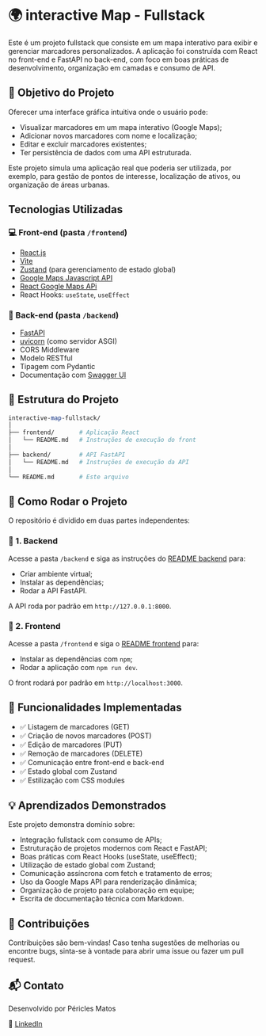 # 🌍 interactive Map - Fullstack
Este é um projeto fullstack que consiste em um mapa interativo para exibir e gerenciar marcadores personalizados. A aplicação foi construída com React no front-end e FastAPI no back-end, com foco em boas práticas de desenvolvimento, organização em camadas e consumo de API.

## 🚀 Objetivo do Projeto
Oferecer uma interface gráfica intuitiva onde o usuário pode:
- Visualizar marcadores em um mapa interativo (Google Maps);
- Adicionar novos marcadores com nome e localização;
- Editar e excluir marcadores existentes;
- Ter persistência de dados com uma API estruturada.

Este projeto simula uma aplicação real que poderia ser utilizada, por exemplo, para gestão de pontos de interesse, localização de ativos, ou organização de áreas urbanas.

## Tecnologias Utilizadas
### 💻 Front-end (pasta `/frontend`)
- [React.js](https://react.dev/)
- [Vite](https://vite.dev/)
- [Zustand](https://zustand-demo.pmnd.rs/) (para gerenciamento de estado global)
- [Google Maps Javascript API](https://developers.google.com/maps/documentation/javascript?hl=pt-br)
- [React Google Maps APi](https://www.npmjs.com/package/@react-google-maps/api)
- React Hooks: `useState`, `useEffect`
### 🐍 Back-end (pasta `/backend`)
- [FastAPI](https://fastapi.tiangolo.com/)
- [uvicorn](https://www.uvicorn.org/) (como servidor ASGI)
- CORS Middleware
- Modelo RESTful
- Tipagem com Pydantic
- Documentação com [Swagger UI](https://swagger.io/tools/swagger-ui/)

## 📂 Estrutura do Projeto
```perl
interactive-map-fullstack/
│
├── frontend/       # Aplicação React
│   └── README.md   # Instruções de execução do front
│
├── backend/        # API FastAPI
│   └── README.md   # Instruções de execução da API
│
└── README.md       # Este arquivo
```

## 📄 Como Rodar o Projeto
O repositório é dividido em duas partes independentes:

### 🔹 1. Backend
Acesse a pasta `/backend` e siga as instruções do [README backend](https://github.com/periclesmatos/interactive-map-fullstack/tree/main/backend#readme) para:
- Criar ambiente virtual;
- Instalar as dependências;
- Rodar a API FastAPI.

A API roda por padrão em `http://127.0.0.1:8000`.

### 🔹 2. Frontend
Acesse a pasta `/frontend` e siga o [README frontend](https://github.com/periclesmatos/interactive-map-fullstack/blob/main/frontend/README.md) para:
- Instalar as dependências com `npm`;
- Rodar a aplicação com `npm run dev`.

O front rodará por padrão em `http://localhost:3000`.

## 🔧 Funcionalidades Implementadas
- ✅ Listagem de marcadores (GET)
- ✅ Criação de novos marcadores (POST)
- ✅ Edição de marcadores (PUT)
- ✅ Remoção de marcadores (DELETE)
- ✅ Comunicação entre front-end e back-end
- ✅ Estado global com Zustand
- ✅ Estilização com CSS modules

## 💡 Aprendizados Demonstrados

Este projeto demonstra domínio sobre:
- Integração fullstack com consumo de APIs;
- Estruturação de projetos modernos com React e FastAPI;
- Boas práticas com React Hooks (useState, useEffect);
- Utilização de estado global com Zustand;
- Comunicação assíncrona com fetch e tratamento de erros;
- Uso da Google Maps API para renderização dinâmica;
- Organização de projeto para colaboração em equipe;
- Escrita de documentação técnica com Markdown.

## 🤝 Contribuições
Contribuições são bem-vindas! Caso tenha sugestões de melhorias ou encontre bugs, sinta-se à vontade para abrir uma issue ou fazer um pull request.

## 📬 Contato
Desenvolvido por Péricles Matos

🔗 [LinkedIn](https://www.linkedin.com/in/periclesm/)



